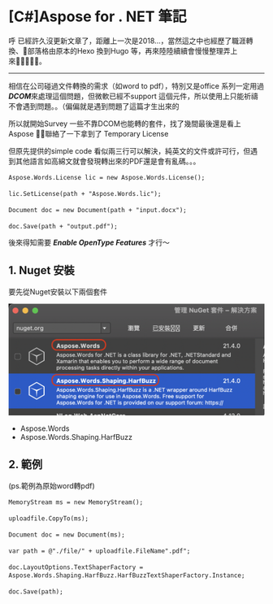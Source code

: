 # [C#]Aspose for . NET 筆記

呼 已經許久沒更新文章了，距離上一次是2018...，當然這之中也經歷了職涯轉換、部落格由原本的Hexo 換到Hugo 等，再來陸陸續續會慢慢整理弄上來。

---

相信在公司碰過文件轉換的需求（如word to pdf），特別又是office 系列一定用過***DCOM***來處理這個問題，但微軟已經不support 這個元件，所以使用上只能祈禱不會遇到問題。。（偏偏就是遇到問題了這篇才生出來的
<!--more-->
所以就開始Survey 一些不靠DCOM也能轉的套件，找了幾間最後還是看上    Aspose ，聯絡了一下拿到了 Temporary License 

但原先提供的simple code 看似兩三行可以解決，純英文的文件或許可行，但遇到其他語言如高綿文就會發現轉出來的PDF還是會有亂碼。。。
```
Aspose.Words.License lic = new Aspose.Words.License();

lic.SetLicense(path + "Aspose.Words.lic");

Document doc = new Document(path + "input.docx");

doc.Save(path + "output.pdf");
```

後來得知需要 ***Enable OpenType Features*** 才行～

## 1. Nuget 安裝


要先從Nuget安裝以下兩個套件

![image-20210430161440048](/images/posts/image-20210430161440048.png)

- Aspose.Words
- Aspose.Words.Shaping.HarfBuzz

## 2. 範例
(ps.範例為原始word轉pdf)
```
MemoryStream ms = new MemoryStream();

uploadfile.CopyTo(ms);

Document doc = new Document(ms);

var path = @"./file/" + uploadfile.FileName".pdf";

doc.LayoutOptions.TextShaperFactory = Aspose.Words.Shaping.HarfBuzz.HarfBuzzTextShaperFactory.Instance;

doc.Save(path);
```


